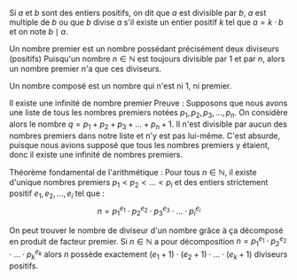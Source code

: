 Si $a$ et $b$ sont des entiers positifs, on dit que $a$ est divisible par $b$, $a$ est multiple de $b$ ou que $b$ divise $a$ s'il existe un entier positif $k$ tel que $a=k\cdot b$  et on note $b\mid a$.

Un nombre premier est un nombre possédant précisément deux diviseurs (positifs) 
Puisqu'un nombre $n\in\mathbb N$ est toujours divisible par $1$ et par $n$, alors un nombre premier n'a que ces diviseurs.

Un nombre composé est un nombre qui n'est ni $1$, ni premier.

Il existe une infinité de nombre premier
Preuve : 
Supposons que nous avons une liste de tous les nombres premiers notées $p_1, p_2, p_3, \ldots, p_n$. On considère alors le nombre $q=p_1+p_2+p_3+\ldots+p_n+1$. Il n'est divisible par aucun des nombres premiers dans notre liste et n'y est pas lui-même. C'est absurde, puisque nous avions supposé que tous les nombres premiers y étaient, donc il existe une infinité de nombres premiers.

Théorème fondamental de l'arithmétique : 
Pour tous $n\in\mathbb N$, il existe d'unique nombres premiers $p_1<p_2<\ldots<p_i$ et des entiers strictement positif $e_1, e_2, \ldots, e_i$ tel que : 
$$n=p_{1}^{e_1}\cdot p_{2}^{e_2}\cdot p_{3}^{e_3}\cdot\ldots\cdot p_{i}^{e_i}$$

On peut trouver le nombre de diviseur d'un nombre grâce à ça décomposé en produit de facteur premier.
Si $n\in\mathbb N$ a pour décomposition $n=p_{1}^{e_1}\cdot p_{2}^{e_2}\cdot\ldots\cdot p_{k}^{e_k}$ alors $n$ possède exactement $(e_1+1)\cdot(e_2+1)\cdot\ldots\cdot(e_k+1)$ diviseurs positifs.


